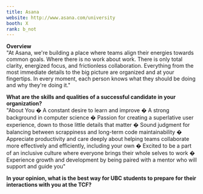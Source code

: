 ```yaml
---
title: Asana
website: http://www.asana.com/university
booth: X
rank: b_not
---
```

**Overview**  
"At Asana, we're building a place where teams align their energies towards common goals. Where there is no work about work. There is only total clarity, energized focus, and frictionless collaboration. Everything from the most immediate details to the big picture are organized and at your fingertips. In every moment, each person knows what they should be doing and why they're doing it."
  
**What are the skills and qualities of a successful candidate in your organization?**  
"About You
� A constant desire to learn and improve
� A strong background in computer science
� Passion for creating a superlative user experience, down to those little details that matter
� Sound judgment for balancing between scrappiness and long-term code maintainability
� Appreciate productivity and care deeply about helping teams collaborate more effectively and efficiently, including your own
� Excited to be a part of an inclusive culture where everyone brings their whole selves to work
� Experience growth and development by being paired with a mentor who will support and guide you"
  
**In your opinion, what is the best way for UBC students to prepare for their interactions with you at the TCF?**  

